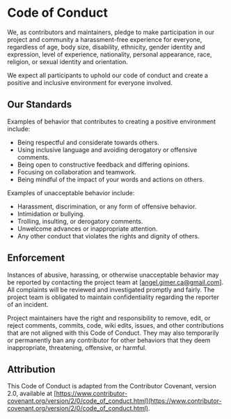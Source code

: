 # Code of Conduct

We, as contributors and maintainers, pledge to make participation in our project and community a harassment-free experience for everyone, regardless of age, body size, disability, ethnicity, gender identity and expression, level of experience, nationality, personal appearance, race, religion, or sexual identity and orientation.

We expect all participants to uphold our code of conduct and create a positive and inclusive environment for everyone involved.

## Our Standards

Examples of behavior that contributes to creating a positive environment include:

- Being respectful and considerate towards others.
- Using inclusive language and avoiding derogatory or offensive comments.
- Being open to constructive feedback and differing opinions.
- Focusing on collaboration and teamwork.
- Being mindful of the impact of your words and actions on others.

Examples of unacceptable behavior include:

- Harassment, discrimination, or any form of offensive behavior.
- Intimidation or bullying.
- Trolling, insulting, or derogatory comments.
- Unwelcome advances or inappropriate attention.
- Any other conduct that violates the rights and dignity of others.

## Enforcement

Instances of abusive, harassing, or otherwise unacceptable behavior may be reported by contacting the project team at [angel.gimer.ca@gmail.com]. All complaints will be reviewed and investigated promptly and fairly. The project team is obligated to maintain confidentiality regarding the reporter of an incident.

Project maintainers have the right and responsibility to remove, edit, or reject comments, commits, code, wiki edits, issues, and other contributions that are not aligned with this Code of Conduct. They may also temporarily or permanently ban any contributor for other behaviors that they deem inappropriate, threatening, offensive, or harmful.

## Attribution

This Code of Conduct is adapted from the Contributor Covenant, version 2.0, available at [https://www.contributor-covenant.org/version/2/0/code_of_conduct.html](https://www.contributor-covenant.org/version/2/0/code_of_conduct.html).

